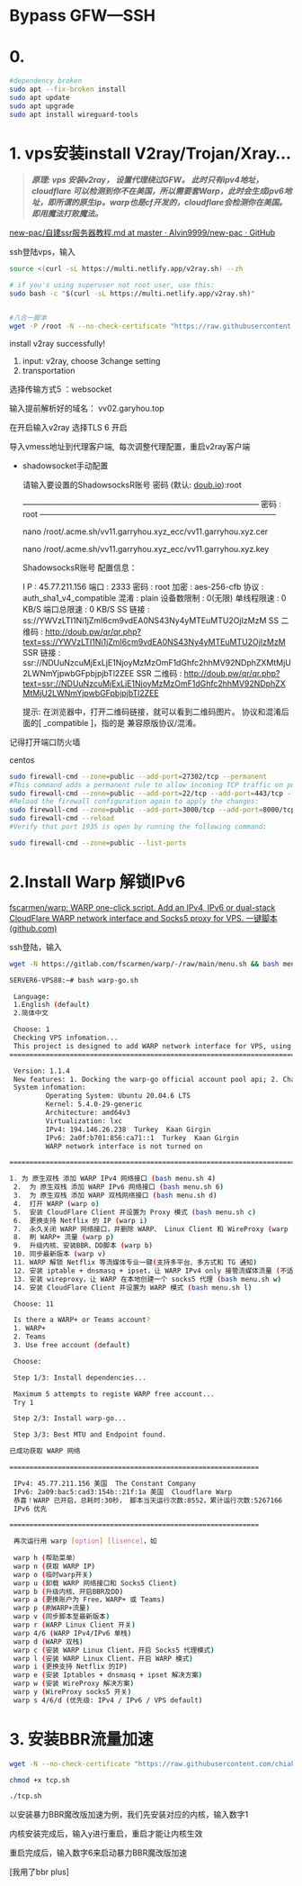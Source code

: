 # Bypass GFW—SSH

# 0. 

```bash
#dependency broken
sudo apt --fix-broken install
sudo apt update
sudo apt upgrade
sudo apt install wireguard-tools
```

# 1. vps安装install V2ray/Trojan/Xray…

> ***原理: vps 安装v2ray，  设置代理绕过GFW。 此时只有ipv4地址，cloudflare 可以检测到你不在美国，所以需要套Warp，此时会生成ipv6地址，即所谓的原生ip。warp也是cf开发的，cloudflare会检测你在美国。即用魔法打败魔法。***
> 

[new-pac/自建ssr服务器教程.md at master · Alvin9999/new-pac · GitHub](https://github.com/Alvin9999/new-pac/blob/master/%E8%87%AA%E5%BB%BAssr%E6%9C%8D%E5%8A%A1%E5%99%A8%E6%95%99%E7%A8%8B.md)

ssh登陆vps，输入

```bash
source <(curl -sL https://multi.netlify.app/v2ray.sh) --zh

# if you's using superuser not root user, use this:
sudo bash -c "$(curl -sL https://multi.netlify.app/v2ray.sh)"


#八合一脚本
wget -P /root -N --no-check-certificate "https://raw.githubusercontent.com/mack-a/v2ray-agent/master/install.sh" && chmod 700 /root/install.sh && /root/install.sh
```

install v2ray  successfully!

1. input: v2ray,  choose 3change setting 
2.  transportation  

选择传输方式5      ：websocket 

输入提前解析好的域名： vv02.garyhou.top


在开启输入v2ray 选择TLS 6 开启

导入vmess地址到代理客户端,   每次调整代理配置，重启v2ray客户端

- shadowsocket手动配置
    
    请输入要设置的ShadowsocksR账号 密码
    (默认: [doub.io](http://doub.io/)):root
    
    ——————————————————————————————
    密码 : root
    ——————————————————————————————
    
    nano /root/.acme.sh/vv11.garryhou.xyz_ecc/vv11.garryhou.xyz.cer
    
    nano /root/.acme.sh/vv11.garryhou.xyz_ecc/vv11.garryhou.xyz.key
    
    ShadowsocksR账号 配置信息：
    
    I  P	    : 45.77.211.156
    端口	    : 2333
    密码	    : root
    加密	    : aes-256-cfb
    协议	    : auth_sha1_v4_compatible
    混淆	    : plain
    设备数限制 : 0(无限)
    单线程限速 : 0 KB/S
    端口总限速 : 0 KB/S
    SS    链接 : ss://YWVzLTI1Ni1jZmI6cm9vdEA0NS43Ny4yMTEuMTU2OjIzMzM
    SS  二维码 : http://doub.pw/qr/qr.php?text=ss://YWVzLTI1Ni1jZmI6cm9vdEA0NS43Ny4yMTEuMTU2OjIzMzM
    SSR   链接 : ssr://NDUuNzcuMjExLjE1NjoyMzMzOmF1dGhfc2hhMV92NDphZXMtMjU2LWNmYjpwbGFpbjpjbTl2ZEE
    SSR 二维码 : http://doub.pw/qr/qr.php?text=ssr://NDUuNzcuMjExLjE1NjoyMzMzOmF1dGhfc2hhMV92NDphZXMtMjU2LWNmYjpwbGFpbjpjbTl2ZEE
    
    提示:
    在浏览器中，打开二维码链接，就可以看到二维码图片。
    协议和混淆后面的[ _compatible ]，指的是 兼容原版协议/混淆。
    

记得打开端口防火墙

centos

```bash
sudo firewall-cmd --zone=public --add-port=27302/tcp --permanent
#This command adds a permanent rule to allow incoming TCP traffic on port 1935.
sudo firewall-cmd --zone=public --add-port=22/tcp --add-port=443/tcp --permanent
#Reload the firewall configuration again to apply the changes:
sudo firewall-cmd --zone=public --add-port=3000/tcp --add-port=8000/tcp --permanent --ipv6
sudo firewall-cmd --reload
#Verify that port 1935 is open by running the following command:

sudo firewall-cmd --zone=public --list-ports
```

# 2.Install Warp 解锁IPv6

[fscarmen/warp: WARP one-click script. Add an IPv4, IPv6 or dual-stack CloudFlare WARP network interface and Socks5 proxy for VPS. 一键脚本 (github.com)](https://github.com/fscarmen/warp)

ssh登陆，输入

```bash
wget -N https://gitlab.com/fscarmen/warp/-/raw/main/menu.sh && bash menu.sh d

```

```bash
SERVER6-VPS88:~# bash warp-go.sh 

 Language:
 1.English (default) 
 2.简体中文 

 Choose: 1
 Checking VPS infomation... 
 This project is designed to add WARP network interface for VPS, using warp-go core, using various interfaces of CloudFlare-WARP, integrated wireguard-go, can completely replace WGCF. Save Hong Kong, Toronto and other VPS, can also get WARP IP. Thanks again @CoiaPrant and his team. Project address: https://gitlab.com/ProjectWARP/warp-go/-/tree/master/ 
======================================================================================================================

 Version: 1.1.4
 New features: 1. Docking the warp-go official account pool api; 2. Change non-global from ipv4 only to dualstacks; 3. Fix the bug that the native IPv6 cannot login when using dualstacks; 4. Update the Best-enpoint app; 5. Change ip api
 System infomation:
         Operating System: Ubuntu 20.04.6 LTS
         Kernel: 5.4.0-29-generic
         Architecture: amd64v3
         Virtualization: lxc 
         IPv4: 194.146.26.238  Turkey  Kaan Girgin 
         IPv6: 2a0f:b701:856:ca71::1  Turkey  Kaan Girgin 
         WARP network interface is not turned on 

======================================================================================================================

1. 为 原生双栈 添加 WARP IPv4 网络接口 (bash menu.sh 4) 
 2.  为 原生双栈 添加 WARP IPv6 网络接口 (bash menu.sh 6) 
 3.  为 原生双栈 添加 WARP 双栈网络接口 (bash menu.sh d) 
 4.  打开 WARP (warp o) 
 5.  安装 CloudFlare Client 并设置为 Proxy 模式 (bash menu.sh c) 
 6.  更换支持 Netflix 的 IP (warp i) 
 7.  永久关闭 WARP 网络接口，并删除 WARP、 Linux Client 和 WireProxy (warp u) 
 8.  刷 WARP+ 流量 (warp p) 
 9.  升级内核、安装BBR、DD脚本 (warp b) 
 10. 同步最新版本 (warp v) 
 11. WARP 解锁 Netflix 等流媒体专业一键(支持多平台、多方式和 TG 通知) 
 12. 安装 iptable + dnsmasq + ipset，让 WARP IPv4 only 接管流媒体流量 (不适用于 IPv6 only VPS) (bash menu.sh e) 
 13. 安装 wireproxy，让 WARP 在本地创建一个 socks5 代理 (bash menu.sh w) 
 14. 安装 CloudFlare Client 并设置为 WARP 模式 (bash menu.sh l)

 Choose: 11

 Is there a WARP+ or Teams account?
 1. WARP+
 2. Teams
 3. Use free account (default) 

 Choose: 

 Step 1/3: Install dependencies... 

 Maximum 5 attempts to registe WARP free account... 
 Try 1 

 Step 2/3: Install warp-go... 

 Step 3/3: Best MTU and Endpoint found. 

已成功获取 WARP 网络 

==============================================================

 IPv4: 45.77.211.156 美国  The Constant Company 
 IPv6: 2a09:bac5:cad3:154b::21f:1a 美国  Cloudflare Warp 
 恭喜！WARP 已开启，总耗时:30秒， 脚本当天运行次数:8552，累计运行次数:5267166 
 IPv6 优先 

==============================================================

 再次运行用 warp [option] [lisence]，如
 
 warp h (帮助菜单）
 warp n (获取 WARP IP)
 warp o (临时warp开关)
 warp u (卸载 WARP 网络接口和 Socks5 Client)
 warp b (升级内核、开启BBR及DD)
 warp a (更换账户为 Free，WARP+ 或 Teams)
 warp p (刷WARP+流量)
 warp v (同步脚本至最新版本)
 warp r (WARP Linux Client 开关)
 warp 4/6 (WARP IPv4/IPv6 单栈)
 warp d (WARP 双栈)
 warp c (安装 WARP Linux Client，开启 Socks5 代理模式)
 warp l (安装 WARP Linux Client，开启 WARP 模式)
 warp i (更换支持 Netflix 的IP)
 warp e (安装 Iptables + dnsmasq + ipset 解决方案)
 warp w (安装 WireProxy 解决方案)
 warp y (WireProxy socks5 开关)
 warp s 4/6/d (优先级: IPv4 / IPv6 / VPS default)
```

# 3.  安装BBR流量加速

```bash
wget -N --no-check-certificate "https://raw.githubusercontent.com/chiakge/Linux-NetSpeed/master/tcp.sh"

chmod +x tcp.sh

./tcp.sh
```

以安装暴力BBR魔改版加速为例，我们先安装对应的内核，输入数字1

内核安装完成后，输入y进行重启，重启才能让内核生效

重启完成后，输入数字6来启动暴力BBR魔改版加速

[我用了bbr plus]